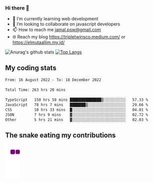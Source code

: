 ### Hi there 👋

<!--
**padepokanpenguin/padepokanpenguin** is a ✨ _special_ ✨ repository because its `README.md` (this file) appears on your GitHub profile.
-->

- 🌱 I’m currently learning  web development
- 👯 I’m looking to collaborate on javascript developers
- 📫 How to reach me jamal.psw@gmail.com
- 🌐 Reach my blog https://tripletwinsco.medium.com/ or https://elmutaallim.my.id/

![Anurag's github stats](https://github-readme-stats.vercel.app/api?username=padepokanpenguin&count_private=true&disable_animations=false&show_icons=true&theme=default)
[![Top Langs](https://github-readme-stats.vercel.app/api/top-langs/?username=padepokanpenguin&theme=default&layout=compact)](https://github.com/padepokanpenguin)

## My coding stats

<!--START_SECTION:waka-->

```text
From: 16 August 2022 - To: 18 December 2022

Total Time: 263 hrs 20 mins

TypeScript   150 hrs 58 mins ██████████████▒░░░░░░░░░░   57.33 %
JavaScript   78 hrs 7 mins   ███████▒░░░░░░░░░░░░░░░░░   29.66 %
CSS          10 hrs 33 mins  █░░░░░░░░░░░░░░░░░░░░░░░░   04.01 %
JSON         7 hrs 9 mins    ▓░░░░░░░░░░░░░░░░░░░░░░░░   02.72 %
Other        5 hrs 21 mins   ▓░░░░░░░░░░░░░░░░░░░░░░░░   02.03 %
```

<!--END_SECTION:waka-->


## The snake eating my contributions
![snake gif](https://github.com/padepokanpenguin/padepokanpenguin/blob/output/github-contribution-grid-snake.gif)
